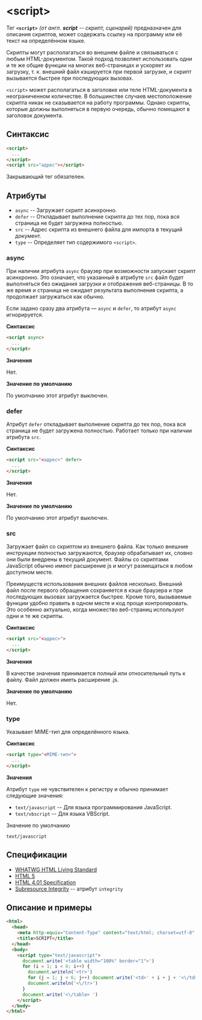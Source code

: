 # &lt;script&gt;

Тег **`<script>`** _(от англ. **script** -- скрипт, сценарий)_ предназначен для описания скриптов, может содержать ссылку на программу или её текст на определённом языке.

Скрипты могут располагаться во внешнем файле и связываться с любым HTML-документом. Такой подход позволяет использовать одни и те же общие функции на многих веб-страницах и ускоряет их загрузку, т. к. внешний файл кэшируется при первой загрузке, и скрипт вызывается быстрее при последующих вызовах.

`<script>` может располагаться в заголовке или теле HTML-документа в неограниченном количестве. В большинстве случаев местоположение скрипта никак не сказывается на работу программы. Однако скрипты, которые должны выполняться в первую очередь, обычно помещают в заголовок документа.

## Синтаксис

```html
<script>
  ...
</script>
<script src="адрес"></script>
```

Закрывающий тег обязателен.

## Атрибуты

- `async` -- Загружает скрипт асинхронно.
- `defer` -- Откладывает выполнение скрипта до тех пор, пока вся страница не будет загружена полностью.
- `src` -- Адрес скрипта из внешнего файла для импорта в текущий документ.
- `type` -- Определяет тип содержимого `<script>`.

### async

При наличии атрибута `async` браузер при возможности запускает скрипт асинхронно. Это означает, что указанный в атрибуте `src` файл будет выполняться без ожидания загрузки и отображения веб-страницы. В то же время и страница не ожидает результата выполнения скрипта, а продолжает загружаться как обычно.

Если задано сразу два атрибута — `async` и `defer`, то атрибут `async` игнорируется.

**Синтаксис**

```html
<script async>
  ...
</script>
```

**Значения**

Нет.

**Значение по умолчанию**

По умолчанию этот атрибут выключен.

### defer

Атрибут `defer` откладывает выполнение скрипта до тех пор, пока вся страница не будет загружена полностью. Работает только при наличии атрибута `src`.

**Синтаксис**

```html
<script src="<адрес>" defer>
  ...
</script>
```

**Значения**

Нет.

**Значение по умолчанию**

По умолчанию этот атрибут выключен.

### src

Загружает файл со скриптом из внешнего файла. Как только внешние инструкции полностью загружаются, браузер обрабатывает их, словно они были внедрены в текущий документ. Файлы со скриптами JavaScript обычно имеют расширение js и могут размещаться в любом доступном месте.

Преимуществ использования внешних файлов несколько. Внешний файл после первого обращения сохраняется в кэше браузера и при последующих вызовах загружается быстрее. Кроме того, вызываемые функции удобно править в одном месте и код проще контролировать. Это особенно актуально, когда множество веб-страниц используют одни и те же скрипты.

**Синтаксис**

```html
<script src="<адрес>">
  ...
</script>
```

**Значения**

В качестве значения принимается полный или относительный путь к файлу. Файл должен иметь расширение .js.

**Значение по умолчанию**

Нет.

### type

Указывает MIME-тип для определённого языка.

**Синтаксис**

```html
<script type="<MIME-тип>">
  ...
</script>
```

**Значения**

Атрибут `type` не чувствителен к регистру и обычно принимает следующие значения:

- `text/javascript` -- Для языка программирования JavaScript.
- `text/vbscript` -- Для языка VBScript.

Значение по умолчанию

`text/javascript`

## Спецификации

- [WHATWG HTML Living Standard](https://html.spec.whatwg.org/multipage/scripting.html#the-script-element)
- [HTML 5](http://www.w3.org/TR/html5/scripting-1.html#script)
- [HTML 4.01 Specification](http://www.w3.org/TR/html401/interact/scripts.html#h-18.2.1)
- [Subresource Integrity](https://w3c.github.io/webappsec/specs/subresourceintegrity/#htmlscriptelement) -- атрибут `integrity`

## Описание и примеры

```html
<html>
  <head>
    <meta http-equiv="Content-Type" content="text/html; charset=utf-8" />
    <title>SCRIPT</title>
  </head>
  <body>
    <script type="text/javascript">
      document.write('<table width="100%" border="1">')
      for (i = 1; i < 6; i++) {
        document.writeln('<tr>')
        for (j = 1; j < 6; j++) document.write('<td>' + i + j + '<\/td>')
        document.writeln('<\/tr>')
      }
      document.write('<\/table> ')
    </script>
  </body>
</html>
```
